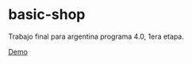 # basic-shop
Trabajo final para argentina programa 4.0, 1era etapa.

[Demo](https://pungsis.github.io/basic-shop/)
